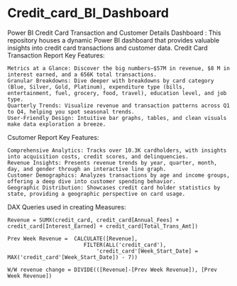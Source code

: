 # Credit_card_BI_Dashboard
Power BI Credit Card Transaction and Customer Details Dashboard : This repository houses a dynamic Power BI dashboard that provides valuable insights into credit card transactions and customer data. 
Credit Card Transaction Report Key Features:
   
    Metrics at a Glance: Discover the big numbers—$57M in revenue, $8 M in interest earned, and a 656K total transactions.
    Granular Breakdowns: Dive deeper with breakdowns by card category (Blue, Silver, Gold, Platinum), expenditure type (bills, entertainment, fuel, grocery, food, travel), education level, and job type.
    Quarterly Trends: Visualize revenue and transaction patterns across Q1 to Q4, helping you spot seasonal trends.
    User-Friendly Design: Intuitive bar graphs, tables, and clean visuals make data exploration a breeze. 
Csutomer Report Key Features:
   
    Comprehensive Analytics: Tracks over 10.3K cardholders, with insights into acquisition costs, credit scores, and delinquencies.
    Revenue Insights: Presents revenue trends by year, quarter, month, day, and gender through an interactive line graph.
    Customer Demographics: Analyzes transactions by age and income groups, offering a deep dive into customer spending behavior.
    Geographic Distribution: Showcases credit card holder statistics by state, providing a geographic perspective on card usage.

DAX Queries used in creating Measures:

    Revenue = SUMX(credit_card, credit_card[Annual_Fees] + credit_card[Interest_Earned] + credit_card[Total_Trans_Amt])
    
    Prev Week Revenue =  CALCULATE([Revenue], 
                            FILTER(ALL('credit_card'),
                                'credit_card'[Week_Start_Date] = MAX('credit_card'[Week_Start_Date]) - 7))
                                
    W/W revenue change = DIVIDE(([Revenue]-[Prev Week Revenue]), [Prev Week Revenue])
